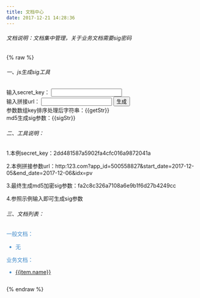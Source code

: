 ```yaml
---
title: 文档中心
date: 2017-12-21 14:28:36
---
```

###### 文档说明：文档集中管理，关于业务文档需要sig密码
{% raw %}
<div id="app">
<h6>一、js生成sig工具</h6>
<div>
<label class="setLabel">输入secret_key：</label>
<input type="text" v-model="use_key" class="setInput"/><br/>
<label class="setLabel">输入拼接url：</label>
<input type="text" v-model="use_text" class="setInput"/>
<button @click="commit" class="use_submit">生成</button>
<div><span class="setFontColor">参数数组key排序处理后字符串：</span>{{getStr}}</div>
<div><span class="setFontColor">md5生成sig参数：</span>{{sigStr}}</div>
</div>
<h6>二、工具说明：</h6>
<p>1.本例secret_key：2dd481587a5902fa4cfc016a9872041a</p>
<p>2.本例拼接参数url：http:123.com?app_id=500558827&start_date=2017-12-05&end_date=2017-12-06&idx=pv</p>
<p>3.最终生成md5加密sig参数：fa2c8c326a7108a6e9b1f6d27b4249cc</p>
<p>4.参照示例输入即可生成sig参数</p>
<h6>三、文档列表：</h6>
<div style="overflow:hidden;zoom:1;color:#428bca">
	<div class="use_left">
		<div>一般文档：</div>
		<ul>
			<li>无</li>
		</ul>
	</div>
	<div class="use_right">
		<div>业务文档：</div>
		<ul>
			<li v-for="(item,index) in items" @click="showPage(index)"><a href="javascript:void(0)" :id="'right'+index">{{item.name}}</a></li>
		</ul>
	</div>
</div>

</div>
<script src="../js/static/lib/vue.js"></script>
<script src="http://cdn.bootcss.com/blueimp-md5/1.1.0/js/md5.js"></script>
<script src="../js/static/use.js"></script>

{% endraw %}


